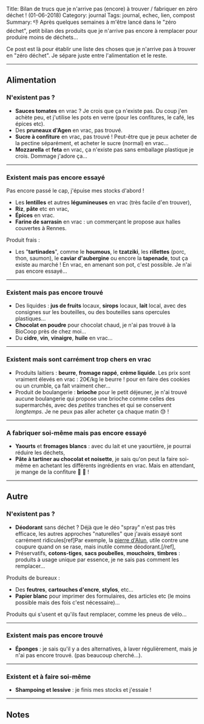 Title: Bilan de trucs que je n'arrive pas (encore) à trouver / fabriquer en zéro déchet ! (01-06-2018)
Category: journal
Tags: journal, echec, lien, compost
Summary: :-1: Après quelques semaines à m'être lancé dans le "zéro déchet", petit bilan des produits que je n'arrive pas encore à remplacer pour produire moins de déchets…

Ce post est là pour établir une liste des choses que je n'arrive pas à trouver en "zéro déchet".
Je sépare juste entre l'alimentation et le reste.

---

## Alimentation

### N'existent pas ?

- **Sauces tomates** en vrac ? Je crois que ça n'existe pas. Du coup j'en achète peu, et j'utilise les pots en verre (pour les confitures, le café, les épices etc).
- Des **pruneaux d'Agen** en vrac, pas trouvé.
- **Sucre à confiture** en vrac, pas trouvé ! Peut-être que je peux acheter de la pectine séparément, et acheter le sucre (normal) en vrac…
- **Mozzarella** et **feta** en vrac, ça n'existe pas sans emballage plastique je crois. Dommage j'adore ça…

---

### Existent mais pas encore essayé

Pas encore passé le cap, j'épuise mes stocks d'abord !

- Les **lentilles** et autres **légumineuses** en vrac (très facile d'en trouver),
- **Riz**, **pâte** etc en vrac,
- **Épices** en vrac.
- **Farine de sarrasin** en vrac : un commerçant le propose aux halles couvertes à Rennes.

Produit frais :

- Les "**tartinades**", comme le **houmous**, le **tzatziki**, les **rillettes** (porc, thon, saumon), le **caviar d'aubergine** ou encore la **tapenade**, tout ça existe au marché ! En vrac, en amenant son pot, c'est possible. Je n'ai pas encore essayé…

---

### Existent mais pas encore trouvé

- Des liquides : **jus de fruits** locaux, **sirops** locaux, **lait** local, avec des consignes sur les bouteilles, ou des bouteilles sans opercules plastiques…
- **Chocolat en poudre** pour chocolat chaud, je n'ai pas trouvé à la BioCoop près de chez moi…
- Du **cidre**, **vin**, **vinaigre**, **huile** en vrac…

---

### Existent mais sont carrément trop chers en vrac

- Produits laitiers : **beurre**, **fromage rappé**, **crème liquide**. Les prix sont vraiment élevés en vrac : 20€/kg le beurre ! pour en faire des cookies ou un crumble, ça fait vraiment cher…
- Produit de boulangerie : **brioche** pour le petit déjeuner, je n'ai trouvé aucune boulangerie qui propose une brioche comme celles des supermarchés, avec des *petites* tranches et qui se conservent *longtemps*. Je ne peux pas aller acheter ça chaque matin :sweat: !

---

### A fabriquer soi-même mais pas encore essayé

- **Yaourts** et **fromages blancs** : avec du lait et une yaourtière, je pourrai réduire les déchets,
- **Pâte à tartiner au chocolat et noisette**, je sais qu'on peut la faire soi-même en achetant les différents ingrédients en vrac. Mais en attendant, je mange de la confiture :apple: :sweet_potato: !

---

## Autre

### N'existent pas ?

- **Déodorant** sans déchet ? Déjà que le déo "spray" n'est pas très efficace, les autres approches "naturelles" que j'avais essayé sont carrément ridicules[ref]Par exemple, la [pierre d'Alun](https://fr.wikipedia.org/wiki/Alun), utile contre une coupure quand on se rase, mais inutile comme déodorant.[/ref],
- Préservatifs, **cotons-tiges**, **sacs poubelles**, **mouchoirs**, **timbres** : produits à usage unique par essence, je ne sais pas comment les remplacer…

Produits de bureaux :

- Des **feutres**, **cartouches d'encre**, **stylos**, etc…
- **Papier blanc** pour imprimer des formulaires, des articles etc (le moins possible mais des fois c'est nécessaire)…

Produits qui s'usent et qu'ils faut remplacer, comme les pneus de vélo…

---

### Existent mais pas encore trouvé

- **Éponges** : je sais qu'il y a des alternatives, à laver régulièrement, mais je n'ai pas encore trouvé. (pas beaucoup cherché…).

---

### Existent et à faire soi-même

- **Shampoing et lessive** : je finis mes stocks et j'essaie !

---

## Notes

